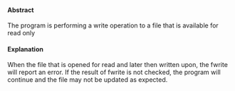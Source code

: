#### Abstract
The program is performing a write operation to a file that is available for read only

#### Explanation
When the file that is opened for read and later then written upon, the fwrite will report an error. If the result of fwrite is not checked, the program will continue and the file may not be updated as expected.
